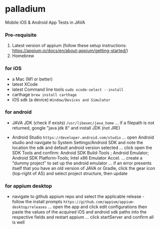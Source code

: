 # palladium
Mobile iOS &amp; Android App Tests in JAVA

### Pre-requisite
1. Latest version of appium (follow these setup instructions: https://appium.io/docs/en/about-appium/getting-started/) 
2. Homebrew

### for iOS 
* a Mac (M1 or better)
* latest XCode
* latest Command line tools
```sudo xcode-select --install```
* carthage
```brew install carthage```
* iOS sdk (a device)
```Window/Devices and Simulator```

### for android
* JAVA JDK (check if exists)
```/usr/libexec/java_home```
... if a filepath is not returned, google "java jdk 8" and install JDK (not JRE)

* Android Studio
```https://developer.android.com/studio```
... open Android studio and navigate to System Settings/Android SDK and note the location the sdk and default android version selected
... click open the SDK Tools and confirm: Android SDK Build-Tools <latest version>; Android Emulator; Android SDK Platform-Tools; Intel x86 Emulator Accel.
... create a "dummy project" to set up the android emulator
... if an error presents itself that you have an old version of JAVA or Gradle, click the gear icon (top-right of AS) and select project structure, then update

### for appium desktop
* navigate to github appium repo and select the applicable release - follow the install prompts
```https://github.com/appium/appium-desktop/releases```
... open the app and click edit configurations then paste the values of the acquired iOS and android sdk paths into the respective fields and restart appium
... click startServer and confirm all is well
